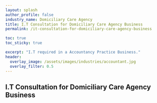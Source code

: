 ```yaml
---
layout: splash 
author_profile: false 
industry_name: Domiciliary Care Agency
title: I.T Consultation for Domiciliary Care Agency Business
permalink: /it-consultation-for-domiciliary-care-agency-business

toc: true
toc_sticky: true

excerpt: "I.T required in a Accountancy Practice Business."
header:
  overlay_image: /assets/images/industries/accountant.jpg
  overlay_filter: 0.5 
---
```


## I.T Consultation for Domiciliary Care Agency Business